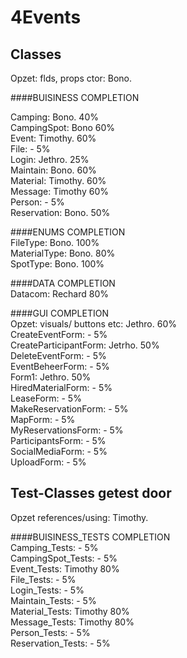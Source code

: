 # 4Events


## Classes
Opzet: flds, props ctor:        Bono.

####BUISINESS                                                         COMPLETION
  
Camping:                        Bono.                                 40%   
CampingSpot:                    Bono                                  60%   
Event:                          Timothy.                              60%   
File:                           -                                      5%   
Login:                          Jethro.                               25%   
Maintain:                       Bono.                                 60%   
Material:                       Timothy.                              60%   
Message:                        Timothy                               60%   
Person:                         -                                      5%   
Reservation:                    Bono.                                 50%   

####ENUMS                                                             COMPLETION  
FileType:                       Bono.                                 100%  
MaterialType:                   Bono.                                  80%  
SpotType:                       Bono.                                 100%  

####DATA                                                              COMPLETION  
Datacom:                        Rechard                               80%   

####GUI                                                               COMPLETION  
Opzet: visuals/ buttons etc:    Jethro.                               60%   
CreateEventForm:                -                                      5%   
CreateParticipantForm:          Jetrho.                               50%   
DeleteEventForm:                -                                      5%   
EventBeheerForm:                -                                      5%   
Form1:                          Jethro.                               50%   
HiredMaterialForm:              -                                      5%   
LeaseForm:                      -                                      5%   
MakeReservationForm:            -                                      5%   
MapForm:                        -                                      5%   
MyReservationsForm:             -                                      5%   
ParticipantsForm:               -                                      5%   
SocialMediaForm:                -                                      5%   
UploadForm:                     -                                      5%   

## Test-Classes getest door
Opzet references/using:         Timothy.  

####BUISINESS_TESTS                                                   COMPLETION  
Camping_Tests:                  -                                      5%   
CampingSpot_Tests:              -                                      5%   
Event_Tests:                    Timothy                               80%   
File_Tests:                     -                                      5%   
Login_Tests:                    -                                      5%   
Maintain_Tests:                 -                                      5%   
Material_Tests:                 Timothy                               80%   
Message_Tests:                  Timothy                               80%   
Person_Tests:                   -                                      5%   
Reservation_Tests:              -                                      5%   

